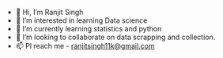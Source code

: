 - 👋 Hi, I’m Ranjit Singh
- 👀 I’m interested in learning Data science
- 🌱 I’m currently learning statistics and python
- 💞️ I’m looking to collaborate on data scrapping and collection.
- 📫 Pl reach me - ranjitsingh11k@gmail.com

<!---
ranjitsingh11/ranjitsingh11 is a ✨ special ✨ repository because its `README.md` (this file) appears on your GitHub profile.
You can click the Preview link to take a look at your changes.
--->
